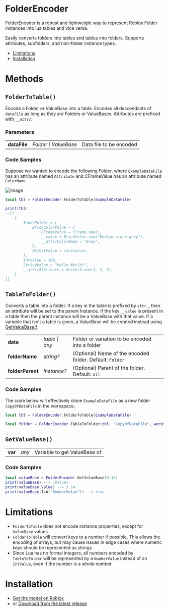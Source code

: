 # FolderEncoder
FolderEncoder is a robust and lightweight way to represent Roblox Folder instances into lua tables and vice versa.

Easily converts folders into tables and tables into folders. Supports attributes, subfolders, and non-folder instance types.


* [Limitations](#limitations)
* [Installation](#installation)


# Methods
## `FolderToTable()`
Encode a Folder or ValueBase into a table. Encodes all descendants of `dataFile` as long as they are Folders or ValueBases. Attributes are prefixed with `__attr/`.

### Parameters
|     |     |     |
| :-- | :-- | :-- |
| **dataFile** | *Folder \| ValueBase* | Data file to be encoded |


### Code Samples
Suppose we wanted to encode the following Folder, where `ExampleDataFile` has an attribute named `Attribute` and CFrameValue has an attribute named `ColorName`

![image](https://github.com/MayorGnarwhal/FolderEncoder/assets/46070329/e42d8349-5615-4566-8c19-116171a4e2a2)


```lua
local tbl = FolderEncoder.FolderToTable(ExampleDataFile)

print(tbl)
--[[
	{
		InnerFolder = {
			BrickColorValue = {
				CFrameValue = CFrame.new(),
				__value = BrickColor.new("Medium stone grey"),
				__attr/ColorName = "Grey",
			},
			ObjectValue = <Instance>,
		},
		IntValue = 100,
		StringValue = "Hello World!",
		__attr/Attribute = Vector3.new(1, 2, 3),
	}
]]
```

## `TableToFolder()`
Converts a table into a folder. If a key in the table is prefixed by `attr_`, then an attribute will be set to the parent Instance. If the key `__value` is present in a table then the parent instance will be a ValueBase with that value. If a variable that isn't a table is given, a ValueBase will be created instead using [GetValueBase()](#getvaluebase)

|     |     |     |
| :-- | :-- | :-- |
| **data** | *table \| any* | Folder or variation to be encoded into a folder |
| **folderName** | *string?* | (Optional) Name of the encoded folder. Default: `Folder` |
| **folderParent** | *Instance?* | (Optional) Parent of the folder. Default: `nil` |

### Code Samples
The code below will effectively clone `ExampleDataFile` as a new folder `CopyOfDataFile` in the workspace.
```lua
local tbl = FolderEncoder.FolderToTable(ExampleDataFile)

local folder = FolderEncoder.TableToFolder(tbl, "CopyOfDataFile", workspace)
```


## `GetValueBase()`
|     |     |     |
| :-- | :-- | :-- |
| **var** | *any* | Variable to get ValueBase of |

### Code Samples
```lua
local valueBase = FolderEncoder.GetValueBase(3.14)
print(valueBase) --> <Value>
print(valueBase.Value) --> 3.14
print(valueBase:IsA("NumberValue")) --> true
```

# Limitations
- `FolderToTable` does not encode instance properties, except for `ValueBase` values
- `FolderToTable` will convert keys to a number if possible. This allows the encoding of arrays, but may cause issues in edge cases where numeric keys should be represented as strings
- Since Lua has no formal integers, all numbers encoded by `TableToFolder` will be represented by a `NumberValue` instead of an `IntValue`, even if the number is a whole number

# Installation
- [Get the model on Roblox](https://create.roblox.com/store/asset/109319834775526)
- or [Download from the latest release](https://github.com/MayorGnarwhal/FolderEncoder/releases)
